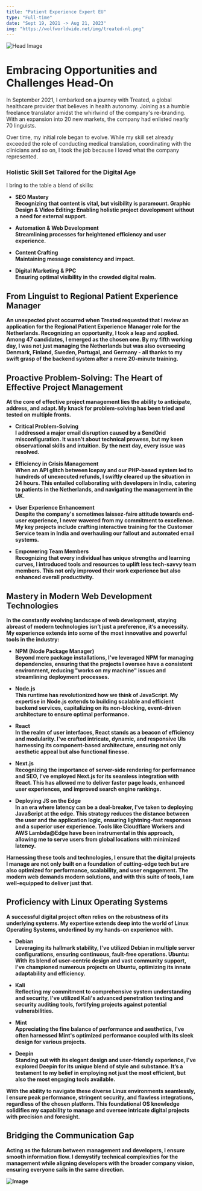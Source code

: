 ```yaml
---
title: "Patient Experience Expert EU"
type: "Full-time"
date: "Sept 19, 2021 -> Aug 21, 2023"
img: "https://wolfworldwide.net/img/treated-nl.png"
---
```


![Head Image](https://wolfworldwide.net/img/treated-nl.png)

# Embracing Opportunities and Challenges Head-On

In September 2021, I embarked on a journey with Treated, a global healthcare provider that believes in health autonomy. Joining as a humble freelance translator amidst the whirlwind of the company's re-branding. With an expansion into 20 new markets, the company had enlisted nearly 70 linguists. 

Over time, my initial role began to evolve. While my skill set already exceeded the role of conducting medical translation, coordinating with the clinicians and so on, I took the job because I loved what the company represented.

### Holistic Skill Set Tailored for the Digital Age

I bring to the table a blend of skills:

- <b>SEO Mastery</br>
Recognizing that content is vital, but visibility is paramount.
Graphic Design & Video Editing: Enabling holistic project development without a need for external support.

- <b>Automation & Web Development</br>
Streamlining processes for heightened efficiency and user experience.

- <b>Content Crafting</br>
Maintaining message consistency and impact.

- <b>Digital Marketing & PPC</br>
Ensuring optimal visibility in the crowded digital realm.

## From Linguist to Regional Patient Experience Manager

An unexpected pivot occurred when Treated requested that I review an application for the Regional Patient Experience Manager role for the Netherlands. Recognizing an opportunity, I took a leap and applied. Among 47 candidates, I emerged as the chosen one. By my fifth working day, I was not just managing the Netherlands but was also overseeing Denmark, Finland, Sweden, Portugal, and Germany - all thanks to my swift grasp of the backend system after a mere 20-minute training.

## Proactive Problem-Solving: The Heart of Effective Project Management

At the core of effective project management lies the ability to anticipate, address, and adapt. My knack for problem-solving has been tried and tested on multiple fronts.

- <b>Critical Problem-Solving</br>
I addressed a major email disruption caused by a SendGrid misconfiguration. It wasn't about technical prowess, but my keen observational skills and intuition. By the next day, every issue was resolved.

- <b>Efficiency in Crisis Management</br>
When an API glitch between Icepay and our PHP-based system led to hundreds of unexecuted refunds, I swiftly cleared up the situation in 24 hours. This entailed collaborating with developers in India, catering to patients in the Netherlands, and navigating the management in the UK.

- <b>User Experience Enhancement</br>
Despite the company's sometimes laissez-faire attitude towards end-user experience, I never wavered from my commitment to excellence. My key projects include crafting interactive training for the Customer Service team in India and overhauling our fallout and automated email systems.

- <b>Empowering Team Members</br>
 Recognizing that every individual has unique strengths and learning curves, I introduced tools and resources to uplift less tech-savvy team members. This not only improved their work experience but also enhanced overall productivity.

## Mastery in Modern Web Development Technologies

In the constantly evolving landscape of web development, staying abreast of modern technologies isn’t just a preference, it’s a necessity. My experience extends into some of the most innovative and powerful tools in the industry:

- <b>NPM (Node Package Manager)</br>
 Beyond mere package installations, I've leveraged NPM for managing dependencies, ensuring that the projects I oversee have a consistent environment, reducing "works on my machine" issues and streamlining deployment processes.

- <b>Node.js</br>
This runtime has revolutionized how we think of JavaScript. My expertise in Node.js extends to building scalable and efficient backend services, capitalizing on its non-blocking, event-driven architecture to ensure optimal performance.

- <b>React</br>
In the realm of user interfaces, React stands as a beacon of efficiency and modularity. I've crafted intricate, dynamic, and responsive UIs harnessing its component-based architecture, ensuring not only aesthetic appeal but also functional finesse.

- <b>Next.js</br>
Recognizing the importance of server-side rendering for performance and SEO, I've employed Next.js for its seamless integration with React. This has allowed me to deliver faster page loads, enhanced user experiences, and improved search engine rankings.

- <b>Deploying JS on the Edge</br>
In an era where latency can be a deal-breaker, I've taken to deploying JavaScript at the edge. This strategy reduces the distance between the user and the application logic, ensuring lightning-fast responses and a superior user experience. Tools like Cloudflare Workers and AWS Lambda@Edge have been instrumental in this approach, allowing me to serve users from global locations with minimized latency.

Harnessing these tools and technologies, I ensure that the digital projects I manage are not only built on a foundation of cutting-edge tech but are also optimized for performance, scalability, and user engagement. The modern web demands modern solutions, and with this suite of tools, I am well-equipped to deliver just that.

## Proficiency with Linux Operating Systems

A successful digital project often relies on the robustness of its underlying systems. My expertise extends deep into the world of Linux Operating Systems, underlined by my hands-on experience with.

- <b>Debian</br>
Leveraging its hallmark stability, I've utilized Debian in multiple server configurations, ensuring continuous, fault-free operations.
Ubuntu: With its blend of user-centric design and vast community support, I've championed numerous projects on Ubuntu, optimizing its innate adaptability and efficiency.

- <b>Kali</br>
Reflecting my commitment to comprehensive system understanding and security, I've utilized Kali's advanced penetration testing and security auditing tools, fortifying projects against potential vulnerabilities.

- <b>Mint</br>
Appreciating the fine balance of performance and aesthetics, I've often harnessed Mint's optimized performance coupled with its sleek design for various projects.

- <b>Deepin</br>
Standing out with its elegant design and user-friendly experience, I've explored Deepin for its unique blend of style and substance. It’s a testament to my belief in employing not just the most efficient, but also the most engaging tools available.

With the ability to navigate these diverse Linux environments seamlessly, I ensure peak performance, stringent security, and flawless integrations, regardless of the chosen platform. This foundational OS knowledge solidifies my capability to manage and oversee intricate digital projects with precision and foresight.

## Bridging the Communication Gap

Acting as the fulcrum between management and developers, I ensure smooth information flow. I demystify technical complexities for the management while aligning developers with the broader company vision, ensuring everyone sails in the same direction.

![Image](https://wolfworldwide.net/img/david-de-wolf-web-design.webp)